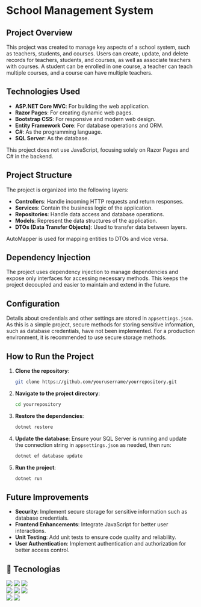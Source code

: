 # School Management System

## Project Overview

This project was created to manage key aspects of a school system, such as teachers, students, and courses. Users can create, update, and delete records for teachers, students, and courses, as well as associate teachers with courses. A student can be enrolled in one course, a teacher can teach multiple courses, and a course can have multiple teachers.

## Technologies Used

- **ASP.NET Core MVC**: For building the web application.
- **Razor Pages**: For creating dynamic web pages.
- **Bootstrap CSS**: For responsive and modern web design.
- **Entity Framework Core**: For database operations and ORM.
- **C#**: As the programming language.
- **SQL Server**: As the database.

This project does not use JavaScript, focusing solely on Razor Pages and C# in the backend.

## Project Structure

The project is organized into the following layers:

- **Controllers**: Handle incoming HTTP requests and return responses.
- **Services**: Contain the business logic of the application.
- **Repositories**: Handle data access and database operations.
- **Models**: Represent the data structures of the application.
- **DTOs (Data Transfer Objects)**: Used to transfer data between layers.

AutoMapper is used for mapping entities to DTOs and vice versa.

## Dependency Injection

The project uses dependency injection to manage dependencies and expose only interfaces for accessing necessary methods. This keeps the project decoupled and easier to maintain and extend in the future.

## Configuration

Details about credentials and other settings are stored in `appsettings.json`. As this is a simple project, secure methods for storing sensitive information, such as database credentials, have not been implemented. For a production environment, it is recommended to use secure storage methods.

## How to Run the Project

1. **Clone the repository**:
    ```sh
    git clone https://github.com/yourusername/yourrepository.git
    ```
2. **Navigate to the project directory**:
    ```sh
    cd yourrepository
    ```
3. **Restore the dependencies**:
    ```sh
    dotnet restore
    ```
4. **Update the database**:
    Ensure your SQL Server is running and update the connection string in `appsettings.json` as needed, then run:
    ```sh
    dotnet ef database update
    ```
5. **Run the project**:
    ```sh
    dotnet run
    ```

## Future Improvements

- **Security**: Implement secure storage for sensitive information such as database credentials.
- **Frontend Enhancements**: Integrate JavaScript for better user interactions.
- **Unit Testing**: Add unit tests to ensure code quality and reliability.
- **User Authentication**: Implement authentication and authorization for better access control.



## 🚀 Tecnologias
<div>
  <img src="https://img.shields.io/badge/HTML-239120?style=for-the-badge&logo=html5&logoColor=white">
  <img src="https://img.shields.io/badge/CSS-239120?&style=for-the-badge&logo=css3&logoColor=white">  
  <img src="https://img.shields.io/badge/bootstrap-%238511FA.svg?style=for-the-badge&logo=bootstrap&logoColor=white">
</div>
<div>
  <img src="https://img.shields.io/badge/c%23-%23239120.svg?style=for-the-badge&logo=csharp&logoColor=white">
  <img src="https://img.shields.io/badge/-Entity_Framework_Core-fff?style=flat&logo=Microsoft&logoColor=0078D7">
  <img src="https://img.shields.io/badge/-ASP.NET%20Core-fff?style=flat&logo=.net&logoColor=blue">
</div>
<div>
  <img src="https://img.shields.io/badge/-SQL-fff?style=flat&logo=Microsoft-SQL-Server&logoColor=blue">
  <img src="https://img.shields.io/badge/-Git-fff?style=flat&logo=git">
</div>

